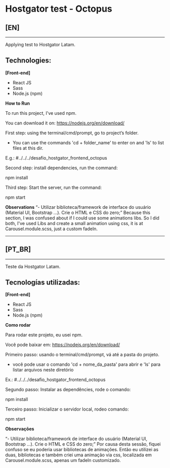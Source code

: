 # Hostgator test - Octopus


## [EN]
----
Applying test to Hostgator Latam.

## Technologies:

**[Front-end]**
- React JS
- Sass
- Node.js (npm)

**How to Run**

To run this project, I've used npm.

You  can download it on: https://nodejs.org/en/download/

First step: using the terminal/cmd/prompt, go to project’s folder.

- You can use the commands 'cd + folder_name' to enter on and 'ls' to list files at this dir.

E.g.: #../../../desafio_hostgator_frontend_octopus


Second step: install dependencies, run the command: 

npm install


Third step: Start the server, run the command:

npm start



**Observations**
“- Utilizar biblioteca/framework de interface do usuário (Material UI, Bootstrap ...). Crie o HTML e CSS do zero;”
Because this section, I was confused about if I could use some animations libs.
So I did both, I've used Libs and create a small animation using css, it is at Carousel.module.scss, just a custom fadeIn.

---

## [PT_BR]
----
Teste da Hostgator Latam.

## Tecnologías utilizadas:

**[Front-end]**
- React JS
- Sass
- Node.js (npm)

**Como rodar**

Para rodar este projeto, eu  usei npm.

Você pode baixar em: https://nodejs.org/en/download/

Primeiro passo: usando o terminal/cmd/prompt, vá até a pasta do projeto.

- você pode usar o comando 'cd + nome_da_pasta' para abrir e 'ls' para listar arquivos neste diretório

Ex.: #../../../desafio_hostgator_frontend_octopus


Segundo passo: Instalar as dependêncies, rode o comando: 

npm install

Terceiro passo: Inicializar o servidor local, rodeo comando:

npm start


**Observações**

“- Utilizar biblioteca/framework de interface do usuário (Material UI, Bootstrap ...). Crie o HTML e CSS do zero;”
Por causa desta sessão, fiquei confuso se eu poderia usar bibliotecas de animações.
Então eu utilizei as duas, bibliotecas e também criei  uma animação via css, localizada em Carousel.module.scss, apenas um fadeIn customizado.


